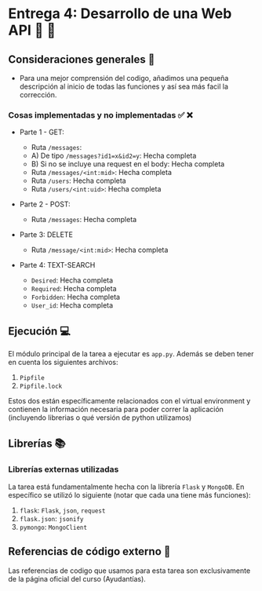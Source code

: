 # Entrega 4: Desarrollo de una Web API :memo: :iphone:

## Consideraciones generales :memo:

* Para una mejor comprensión del codigo, añadimos una pequeña descripción al inicio de todas las funciones y así sea más facil la corrección.

### Cosas implementadas y no implementadas :white_check_mark: :x:

* Parte 1 - GET:
    * Ruta ```/messages```:
    * A) De tipo ```/messages?id1=x&id2=y```: Hecha completa
    * B) Si no se incluye una request en el body: Hecha completa
    * Ruta ```/messages/<int:mid>```: Hecha completa
    * Ruta ```/users```: Hecha completa
    * Ruta ```/users/<int:uid>```: Hecha completa
    
* Parte 2 - POST:
    * Ruta ```/messages```: Hecha completa
    
* Parte 3: DELETE
    * Ruta ```/message/<int:mid>```: Hecha completa

* Parte 4: TEXT-SEARCH
    * ```Desired```: Hecha completa
    * ```Required```: Hecha completa
    * ```Forbidden```: Hecha completa 
    * ```User_id```: Hecha completa

## Ejecución :computer:
El módulo principal de la tarea a ejecutar es  ```app.py```. Además se deben tener en cuenta los siguientes archivos:

1. ```Pipfile```
2. ```Pipfile.lock```

Estos dos están específicamente relacionados con el virtual environment y contienen la información necesaria para poder correr la aplicación (incluyendo librerias o qué versión de python utilizamos)

## Librerías :books:
### Librerías externas utilizadas

La tarea está fundamentalmente hecha con la librería ```Flask``` y ```MongoDB```.
En específico se utilizó lo siguiente (notar que cada una tiene más funciones):

1. ```flask```: ```Flask```, ```json```, ```request```
2. ```flask.json```: ```jsonify```
3. ```pymongo```: ```MongoClient```

## Referencias de código externo :book:

Las referencias de codigo que usamos para esta tarea son exclusivamente de la página oficial del curso (Ayudantías).

